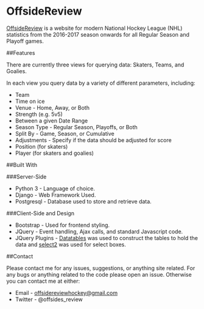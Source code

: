 # OffsideReview

[OffsideReview](offsidereview.com) is a website for modern National Hockey League (NHL) 
statistics from the 2016-2017 season onwards for all Regular Season and Playoff games.  

 
##Features

There are currently three views for querying data: Skaters, Teams, and Goalies.

In each view you query data by a variety of different parameters, including:

*  Team
*  Time on ice
*  Venue - Home, Away, or Both
*  Strength  (e.g. 5v5)
*  Between a given Date Range
*  Season Type - Regular Season, Playoffs, or Both
*  Split By - Game, Season, or Cumulative
*  Adjustments - Specify if the data should be adjusted for score
*  Position (for skaters)
* Player (for skaters and goalies)


##Built With

###Server-Side
* Python 3 - Language of choice.
* Django - Web Framework Used.
* Postgresql - Database used to store and retrieve data.

###Client-Side and Design
* Bootstrap - Used for frontend styling.
* JQuery - Event handling, Ajax calls, and standard Javascript code.
* JQuery Plugins - [Datatables](https://github.com/DataTables/DataTables) was used to construct
the tables to hold the data and [select2](https://github.com/select2/select2) was used for
select boxes. 


##Contact

Please contact me for any issues, suggestions, or anything site related. For any bugs or
anything related to the code please open an issue. Otherwise you can contact me at either:

* Email   - offsidereviewhockey@gmail.com
* Twitter - @offsides_review